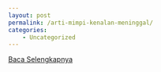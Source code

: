 ```yaml
---
layout: post
permalink: /arti-mimpi-kenalan-meninggal/
categories:
    - Uncategorized
---
```


[Baca Selengkapnya](/04)